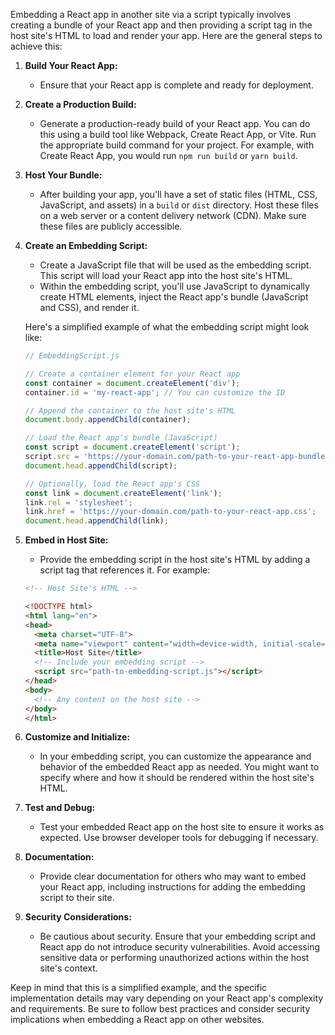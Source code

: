 Embedding a React app in another site via a script typically involves creating a bundle of your React app and then providing a script tag in the host site's HTML to load and render your app. Here are the general steps to achieve this:

1. **Build Your React App:**
    - Ensure that your React app is complete and ready for deployment.

2. **Create a Production Build:**
    - Generate a production-ready build of your React app. You can do this using a build tool like Webpack, Create React App, or Vite. Run the appropriate build command for your project. For example, with Create React App, you would run `npm run build` or `yarn build`.

3. **Host Your Bundle:**
    - After building your app, you'll have a set of static files (HTML, CSS, JavaScript, and assets) in a `build` or `dist` directory. Host these files on a web server or a content delivery network (CDN). Make sure these files are publicly accessible.

4. **Create an Embedding Script:**
    - Create a JavaScript file that will be used as the embedding script. This script will load your React app into the host site's HTML.
    - Within the embedding script, you'll use JavaScript to dynamically create HTML elements, inject the React app's bundle (JavaScript and CSS), and render it.

   Here's a simplified example of what the embedding script might look like:

   ```javascript
   // EmbeddingScript.js

   // Create a container element for your React app
   const container = document.createElement('div');
   container.id = 'my-react-app'; // You can customize the ID

   // Append the container to the host site's HTML
   document.body.appendChild(container);

   // Load the React app's bundle (JavaScript)
   const script = document.createElement('script');
   script.src = 'https://your-domain.com/path-to-your-react-app-bundle.js';
   document.head.appendChild(script);

   // Optionally, load the React app's CSS
   const link = document.createElement('link');
   link.rel = 'stylesheet';
   link.href = 'https://your-domain.com/path-to-your-react-app.css';
   document.head.appendChild(link);
   ```

5. **Embed in Host Site:**
    - Provide the embedding script in the host site's HTML by adding a script tag that references it. For example:

   ```html
   <!-- Host Site's HTML -->

   <!DOCTYPE html>
   <html lang="en">
   <head>
     <meta charset="UTF-8">
     <meta name="viewport" content="width=device-width, initial-scale=1.0">
     <title>Host Site</title>
     <!-- Include your embedding script -->
     <script src="path-to-embedding-script.js"></script>
   </head>
   <body>
     <!-- Any content on the host site -->
   </body>
   </html>
   ```

6. **Customize and Initialize:**
    - In your embedding script, you can customize the appearance and behavior of the embedded React app as needed. You might want to specify where and how it should be rendered within the host site's HTML.

7. **Test and Debug:**
    - Test your embedded React app on the host site to ensure it works as expected. Use browser developer tools for debugging if necessary.

8. **Documentation:**
    - Provide clear documentation for others who may want to embed your React app, including instructions for adding the embedding script to their site.

9. **Security Considerations:**
    - Be cautious about security. Ensure that your embedding script and React app do not introduce security vulnerabilities. Avoid accessing sensitive data or performing unauthorized actions within the host site's context.

Keep in mind that this is a simplified example, and the specific implementation details may vary depending on your React app's complexity and requirements. Be sure to follow best practices and consider security implications when embedding a React app on other websites.